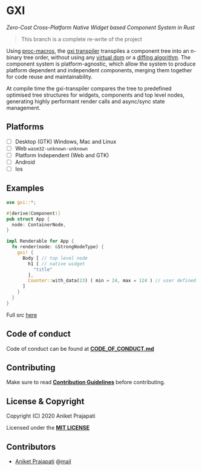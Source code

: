 # GXI
*Zero-Cost Cross-Platform Native Widget based Component System in Rust*

> This branch is a complete re-write of the project

Using [proc-macros](https://doc.rust-lang.org/reference/procedural-macros.html),
the [gxi transpiler](gxi-transpiler/README.md) transpiles a component tree into an n-binary tree order, without using
any [virtual dom](https://reactjs.org/docs/faq-internals.html)
or a [diffing algorithm](https://reactjs.org/docs/reconciliation.html). The component system is platform-agnostic, which
allow the system to produce platform dependent and independent components, merging them together for code reuse and
maintainability.

At compile time the gxi-transpiler compares the tree to predefined optimised tree structures for widgets, components and
top level nodes, generating highly performant render calls and async/sync state management.

## Platforms

+ [ ] Desktop (GTK) Windows, Mac and Linux
+ [ ] Web `wasm32-unknown-unknown`
+ [ ] Platform Independent (Web and GTK)
+ [ ] Android
+ [ ] Ios

## Examples

```rust
use gxi::*;

#[derive(Component)]
pub struct App {
  node: ContainerNode,
}

impl Renderable for App {
  fn render(node: &StrongNodeType) {
    gxi! {
      Body [ // top level node
        h1 [ // native widget
          "title"
        ],
        Counter::with_data(23) ( min = 24, max = 124 ) // user defined component
      ]
    }
  }
}
```

Full src [here](examples)

## Code of conduct

Code of conduct can be found at **[CODE_OF_CONDUCT.md](CODE_OF_CONDUCT.md)**

## Contributing

Make sure to read **[Contribution Guidelines](CONTRIBUTING.md)** before contributing.

## License & Copyright

Copyright (C) 2020 Aniket Prajapati

Licensed under the **[MIT LICENSE](LICENSE)**

## Contributors

+ [Aniket Prajapati](https://aniketprajapati.me)
  @[mail](mailto:contact@aniketprajapati.me)
